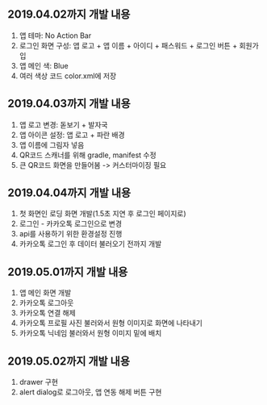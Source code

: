 ## 2019.04.02까지 개발 내용
1. 앱 테마: No Action Bar
2. 로그인 화면 구성: 앱 로고 + 앱 이름 + 아이디 + 패스워드 + 로그인 버튼 + 회원가입
3. 앱 메인 색: Blue
4. 여러 색상 코드 color.xml에 저장

## 2019.04.03까지 개발 내용
1. 앱 로고 변경: 돋보기 + 발자국
2. 앱 아이콘 설정: 앱 로고 + 파란 배경
3. 앱 이름에 그림자 넣음
4. QR코드 스캐너를 위해 gradle, manifest 수정
5. 큰 QR코드 화면을 만들어봄 -> 커스터마이징 필요

## 2019.04.04까지 개발 내용
1. 첫 화면인 로딩 화면 개발(1.5초 지연 후 로그인 페이지로)
2. 로그인 - 카카오톡 로그인으로 변경
3. api를 사용하기 위한 환경설정 진행
4. 카카오톡 로그인 후 데이터 불러오기 전까지 개발

## 2019.05.01까지 개발 내용
1. 앱 메인 화면 개발
2. 카카오톡 로그아웃
3. 카카오톡 연결 해제
4. 카카오톡 프로필 사진 불러와서 원형 이미지로 화면에 나타내기
5. 카카오톡 닉네임 불러와서 원형 이미지 밑에 배치

## 2019.05.02까지 개발 내용
1. drawer 구현
2. alert dialog로 로그아웃, 앱 연동 해제 버튼 구현
